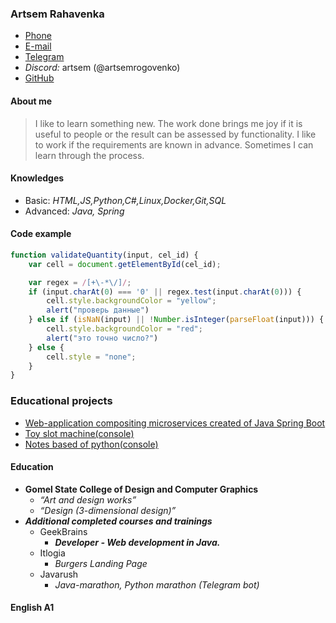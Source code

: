 ### Artsem Rahavenka
+ [Phone](+375(44)7771792)
+ [E-mail](taftoos@tut.by)
+ [Telegram](https://t.me/artem_taf)
+ *Discord:* artsem (@artsemrogovenko)
+ [GitHub](https://github.com/artsemrogovenko)

#### About me
>I like to learn something new. The work done brings me joy if it is useful to people or the result can be assessed by functionality. I like to work if the requirements are known in advance. Sometimes I can learn through the process.

#### Knowledges
* Basic: _HTML,JS,Python,C#,Linux,Docker,Git,SQL_
* Advanced: _Java, Spring_


#### Code example
```javascript
function validateQuantity(input, cel_id) {
    var cell = document.getElementById(cel_id);

    var regex = /[+\-*\/]/;                  
    if (input.charAt(0) === '0' || regex.test(input.charAt(0))) {
        cell.style.backgroundColor = "yellow";
        alert("проверь данные")
    } else if (isNaN(input) || !Number.isInteger(parseFloat(input))) {
        cell.style.backgroundColor = "red";
        alert("это точно число?")
    } else {
        cell.style = "none";
    }
}
```

### Educational projects
+ [Web-application compositing microservices created of Java Spring Boot](https://github.com/artsemrogovenko/diplom) 
+ [Toy slot machine(console)](https://github.com/artsemrogovenko/java_toys) 
+ [Notes based of python(console)](https://github.com/artsemrogovenko/notes_py) 

#### Education
* **Gomel State College of Design and Computer Graphics**
     + _“Art and design works”_
     + _“Design (3-dimensional design)”_
* ***Additional completed courses and trainings***
    + GeekBrains
        - ***Developer - Web development in Java.***
    + Itlogia
        - _Burgers Landing Page_
    + Javarush
        - _Java-marathon, Python marathon (Telegram bot)_

#### English A1